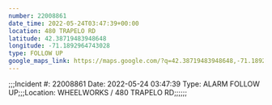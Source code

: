 ```yaml
---
number: 22008861
date_time: 2022-05-24T03:47:39+00:00
location: 480 TRAPELO RD
latitude: 42.38719483948648
longitude: -71.1892964743028
type: FOLLOW UP
google_maps_link: https://maps.google.com/?q=42.38719483948648,-71.1892964743028
---
```


;;;Incident #: 22008861  Date: 2022-05-24 03:47:39   Type: ALARM FOLLOW UP;;;Location: WHEELWORKS / 480 TRAPELO RD;;;;;;
